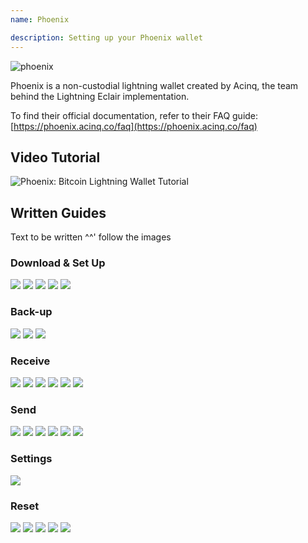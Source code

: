```yaml
---
name: Phoenix

description: Setting up your Phoenix wallet
---
```


![phoenix](assets/cover.jpeg)

Phoenix is a non-custodial lightning wallet created by Acinq, the team behind the Lightning Eclair implementation.

To find their official documentation, refer to their FAQ guide: [https://phoenix.acinq.co/faq](https://phoenix.acinq.co/faq)

## Video Tutorial

![Phoenix: Bitcoin Lightning Wallet Tutorial](https://youtu.be/cbtAmevYpdM?si=zctujxtI0hI-jKpC)

## Written Guides

Text to be written ^^' follow the images

### Download & Set Up

![](assets/screenshot1.jpeg)
![](assets/screenshot2.jpeg)
![](assets/screenshot3.jpeg)
![](assets/screenshot4.jpeg)
![](assets/screenshot5.jpeg)

### Back-up

![](assets/screenshot6.jpeg)
![](assets/screenshot7.jpeg)
![](assets/screenshot8.jpeg)

### Receive

![](assets/screenshot9.jpeg)
![](assets/screenshot10.jpeg)
![](assets/screenshot11.jpeg)
![](assets/screenshot12.jpeg)
![](assets/screenshot13.jpeg)
![](assets/screenshot14.jpeg)

### Send

![](assets/screenshot15.jpeg)
![](assets/screenshot16.jpeg)
![](assets/screenshot17.jpeg)
![](assets/screenshot18.jpeg)
![](assets/screenshot19.jpeg)
![](assets/screenshot20.jpeg)

### Settings

![](assets/screenshot21.jpeg)

### Reset

![](assets/screenshot22.jpeg)
![](assets/screenshot23.jpeg)
![](assets/screenshot24.jpeg)
![](assets/screenshot25.jpeg)
![](assets/screenshot26.jpeg)
